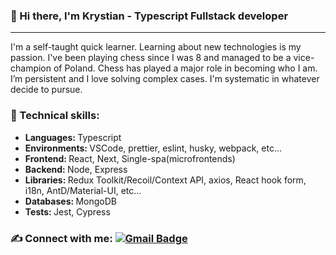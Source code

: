 ### 👋 Hi there, I'm Krystian - Typescript Fullstack developer

***

<p>I'm a self-taught quick learner. Learning about new technologies is my passion. I've been playing chess since I was 8 and managed to be a vice-champion of Poland. Chess has played a major role in becoming who I am. I’m persistent and I love solving complex cases. I'm systematic in whatever decide to pursue.</p>

### 🔧 Technical skills:

- <b>Languages:  </b>Typescript
- <b>Environments:  </b>VSCode, prettier, eslint, husky, webpack, etc...
- <b>Frontend:  </b>React, Next, Single-spa(microfrontends) 
- <b>Backend:  </b>Node, Express
- <b>Libraries:  </b>Redux Toolkit/Recoil/Context API, axios, React hook form, i18n, AntD/Material-UI, etc...
- <b>Databases:  </b>MongoDB
- <b>Tests: </b>Jest, Cypress

### ✍ Connect with me: [![Gmail Badge](https://img.shields.io/badge/-Gmail-c14438?style=down&logo=Gmail&logoColor=white&link=mailto:olafsulich@gmail.com)](mailto:krystian.kalwik@gmail.com)

